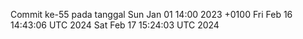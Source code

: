 Commit ke-55 pada tanggal Sun Jan 01 14:00 2023 +0100
Fri Feb 16 14:43:06 UTC 2024
Sat Feb 17 15:24:03 UTC 2024

